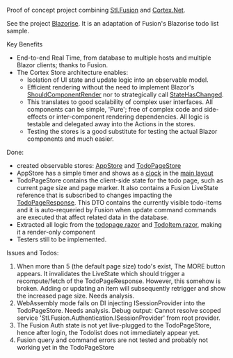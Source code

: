 Proof of concept project combining [Stl.Fusion](https://github.com/servicetitan/Stl.Fusion) and [Cortex.Net](https://github.com/jspuij/Cortex.Net).

See the project [Blazorise](https://github.com/riesvriend/FusionAndCortex/tree/master/samples/Blazorise). It is an adaptation of Fusion's Blazorise todo list sample.

Key Benefits
* End-to-end Real Time, from database to multiple hosts and multiple Blazor clients; thanks to Fusion.
* The Cortex Store architecture enables:
  * Isolation of UI state and update logic into an observable model. 
  * Efficient rendering without the need to implement Blazor's [ShouldComponentRender](https://docs.microsoft.com/en-us/aspnet/core/blazor/components/rendering?view=aspnetcore-5.0) nor to strategically call [StateHasChanged](https://docs.microsoft.com/en-us/aspnet/core/blazor/components/rendering?view=aspnetcore-5.0).
  * This translates to good scalability of complex user interfaces. All components can be simple, 'Pure'; free of complex code and side-effects or inter-component rendering dependencies. All logic is testable and delegated away into the Actions in the stores.
  * Testing the stores is a good substitute for testing the actual Blazor components and much easier.
  
Done:
* created observable stores: [AppStore](https://github.com/riesvriend/FusionAndCortex/blob/master/samples/Blazorise/UI/Stores/AppStore.cs) and [TodoPageStore](https://github.com/riesvriend/FusionAndCortex/blob/master/samples/Blazorise/UI/Stores/TodoPageStore.cs) 
* AppStore has a simple timer and shows as a [clock](https://github.com/riesvriend/FusionAndCortex/blob/master/samples/Blazorise/UI/Shared/LeftBarClock.razor) in the [main layout](https://github.com/riesvriend/FusionAndCortex/blob/master/samples/Blazorise/UI/Shared/MainLayout.razor)
* TodoPageStore contains the client-side state for the todo page, such as current page size and page marker. It 
  also contains a Fusion LiveState reference that is subscribed to changes impacting the [TodoPageResponse](https://github.com/riesvriend/FusionAndCortex/blob/b6f31480bfb6b856e8423feba6cd61bf3dc1fa80/samples/Blazorise/Abstractions/ITodoService.cs#L17). This DTO contains
  the currently visible todo-items and it is auto-requeried by Fusion when update command
  commands are executed that affect related data in the database.
* Extracted all logic from the [todopage.razor](https://github.com/riesvriend/FusionAndCortex/blob/master/samples/Blazorise/UI/Pages/TodoPage.razor) and [TodoItem.razor](https://github.com/riesvriend/FusionAndCortex/blob/master/samples/Blazorise/UI/Shared/TodoItem.razor), making it a render-only component
*  Testers still to be implemented.

 Issues and Todos:
 1. When more than 5 (the default page size) todo's exist, The MORE button appears. It invalidates the LiveState
    which should trigger a recompute/fetch of the TodoPageResponse. However, this somehow is broken. 
    Adding or updating an item will subsequently retrigger and show the increased page size. Needs analysis.
 2. WebAssembly mode fails on DI injecting ISessionProvider into the TodoPageStore. Needs analysis.
    Debug output: Cannot resolve scoped service 'Stl.Fusion.Authentication.ISessionProvider' from root provider.
 3. The Fusion Auth state is not yet live-plugged to the TodoPageStore, hence after login, the Todolist does not 
    immediately appear yet.
 4. Fusion query and command errors are not tested and probably not working yet in the TodoPageStore  
 
